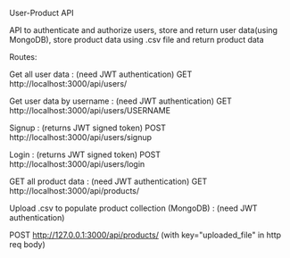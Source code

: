 User-Product API


API to authenticate and authorize users, store and return user data(using MongoDB), store product data using .csv file and return product data

Routes:

Get all user data : (need JWT authentication)
GET http://localhost:3000/api/users/

Get user data by username : (need JWT authentication)
GET http://localhost:3000/api/users/USERNAME

Signup : (returns JWT signed token)
POST http://localhost:3000/api/users/signup

Login : (returns JWT signed token)
POST http://localhost:3000/api/users/login

GET all product data : (need JWT authentication)
GET http://localhost:3000/api/products/

Upload .csv to populate product collection (MongoDB) : (need JWT authentication)

POST http://127.0.0.1:3000/api/products/
(with key="uploaded_file" in http req body)

